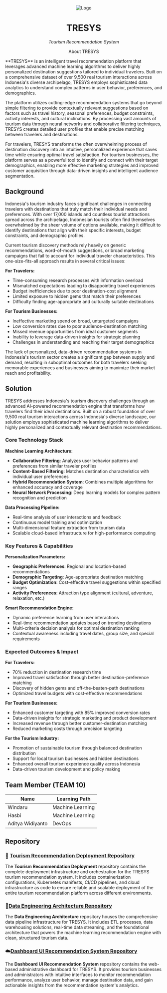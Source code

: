 
<div align="center">
      <img src="../assets/TRESYS-Banner.png" alt="Logo">
</div>

<h1 align="center">TRESYS</h1>
<p align="center"><em>Tourism Recommendation System</em></p>


<p align="center">About TRESYS</p>
**TRESYS** is an intelligent travel recommendation platform that leverages advanced machine learning algorithms to deliver highly personalized destination suggestions tailored to individual travelers. Built on a comprehensive dataset of over 9,500 real tourism interactions across Indonesia's diverse archipelago, TRESYS employs sophisticated data analytics to understand complex patterns in user behavior, preferences, and demographics.

The platform utilizes cutting-edge recommendation systems that go beyond simple filtering to provide contextually relevant suggestions based on factors such as travel history, seasonal preferences, budget constraints, activity interests, and cultural inclinations. By processing vast amounts of tourism data through neural networks and collaborative filtering techniques, TRESYS creates detailed user profiles that enable precise matching between travelers and destinations.

For travelers, TRESYS transforms the often overwhelming process of destination discovery into an intuitive, personalized experience that saves time while ensuring optimal travel satisfaction. For tourism businesses, the platform serves as a powerful tool to identify and connect with their target demographics, enabling more effective marketing strategies and improved customer acquisition through data-driven insights and intelligent audience segmentation.

## Background

Indonesia's tourism industry faces significant challenges in connecting travelers with destinations that truly match their individual needs and preferences. With over 17,000 islands and countless tourist attractions spread across the archipelago, Indonesian tourists often find themselves overwhelmed by the sheer volume of options available, making it difficult to identify destinations that align with their specific interests, budget constraints, and demographic profiles.

Current tourism discovery methods rely heavily on generic recommendations, word-of-mouth suggestions, or broad marketing campaigns that fail to account for individual traveler characteristics. This one-size-fits-all approach results in several critical issues:

**For Travelers:**
- Time-consuming research processes with information overload
- Mismatched expectations leading to disappointing travel experiences
- Budget inefficiencies due to poor destination-cost alignment
- Limited exposure to hidden gems that match their preferences
- Difficulty finding age-appropriate and culturally suitable destinations

**For Tourism Businesses:**
- Ineffective marketing spend on broad, untargeted campaigns
- Low conversion rates due to poor audience-destination matching
- Missed revenue opportunities from ideal customer segments
- Inability to leverage data-driven insights for strategic planning
- Challenges in understanding and reaching their target demographics

The lack of personalized, data-driven recommendation systems in Indonesia's tourism sector creates a significant gap between supply and demand, resulting in suboptimal outcomes for both travelers seeking memorable experiences and businesses aiming to maximize their market reach and profitability.

## Solution

TRESYS addresses Indonesia's tourism discovery challenges through an advanced AI-powered recommendation engine that transforms how travelers find their ideal destinations. Built on a robust foundation of over 9,500 real tourism interactions across Indonesia's diverse landscape, our solution employs sophisticated machine learning algorithms to deliver highly personalized and contextually relevant destination recommendations.

### Core Technology Stack

**Machine Learning Architecture:**
- **Collaborative Filtering**: Analyzes user behavior patterns and preferences from similar traveler profiles
- **Content-Based Filtering**: Matches destination characteristics with individual user preferences
- **Hybrid Recommendation System**: Combines multiple algorithms for enhanced accuracy and coverage
- **Neural Network Processing**: Deep learning models for complex pattern recognition and prediction

**Data Processing Pipeline:**
- Real-time analysis of user interactions and feedback
- Continuous model training and optimization
- Multi-dimensional feature extraction from tourism data
- Scalable cloud-based infrastructure for high-performance computing

### Key Features & Capabilities

**Personalization Parameters:**
- **Geographic Preferences**: Regional and location-based recommendations
- **Demographic Targeting**: Age-appropriate destination matching
- **Budget Optimization**: Cost-effective travel suggestions within specified ranges
- **Activity Preferences**: Attraction type alignment (cultural, adventure, relaxation, etc.)

**Smart Recommendation Engine:**
- Dynamic preference learning from user interactions
- Real-time recommendation updates based on trending destinations
- Multi-criteria decision analysis for optimal destination ranking
- Contextual awareness including travel dates, group size, and special requirements

### Expected Outcomes & Impact

**For Travelers:**
- 70% reduction in destination research time
- Improved travel satisfaction through better destination-preference matching
- Discovery of hidden gems and off-the-beaten-path destinations
- Optimized travel budgets with cost-effective recommendations

**For Tourism Businesses:**
- Enhanced customer targeting with 85% improved conversion rates
- Data-driven insights for strategic marketing and product development
- Increased revenue through better customer-destination matching
- Reduced marketing costs through precision targeting

**For the Tourism Industry:**
- Promotion of sustainable tourism through balanced destination distribution
- Support for local tourism businesses and hidden destinations
- Enhanced overall tourism experience quality across Indonesia
- Data-driven tourism development and policy making


## Team Member (TEAM 10)
| Name | Learning Path |
| ---  | ---           |
| Windaru | Machine Learning |
| Hasbi | Machine Learning |
| Aditya Widiyanto | DevOps |

## Repository
 ### 📱 [Tourism Recommendation Deployment Repository](https://github.com/Team-10-Deploy-Camp/tourism-recommendation-deployment)
 The **Tourism Recommendation Deployment** repository contains the complete deployment infrastructure and orchestration for the TRESYS tourism recommendation system. It includes containerization configurations, Kubernetes manifests, CI/CD pipelines, and cloud infrastructure as code to ensure reliable and scalable deployment of the entire tourism recommendation platform across different environments.
   
 ### 🤖[Data Engineering Architecture Repository](https://github.com/Team-10-Deploy-Camp/data-engineering-architecture)

 The **Data Engineering Architecture** repository houses the comprehensive data pipeline infrastructure for TRESYS. It includes ETL processes, data warehousing solutions, real-time data streaming, and the foundational architecture that powers the machine learning recommendation engine with clean, structured tourism data.
   
 ### ☁️[Dashboard UI Recommendation System Repository](https://github.com/Team-10-Deploy-Camp/dashboard-ui-recommendation-system)
 The **Dashboard UI Recommendation System** repository contains the web-based administrative dashboard for TRESYS. It provides tourism businesses and administrators with intuitive interfaces to monitor recommendation performance, analyze user behavior, manage destination data, and gain actionable insights from the recommendation system's analytics.